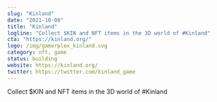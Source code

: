 ```yaml
---
slug: "Kinland"
date: "2021-10-08"
title: "Kinland"
logline: "Collect $KIN and NFT items in the 3D world of #Kinland"
cta: "https://kinland.org/"
logo: /img/gamerplex_kinland.svg
category: nft, game
status: building
website: https://kinland.org/
twitter: https://twitter.com/kinland_game
---
```


Collect $KIN and NFT items in the 3D world of #Kinland
